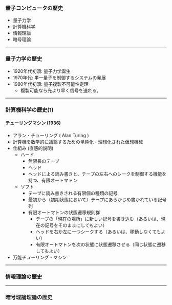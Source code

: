 ### 量子コンピュータの歴史


* 量子力学
* 計算機科学
* 情報理論
* 暗号理論

---


### 量子力学の歴史

* 1920年代初頭: 量子力学誕生
* 1970年代: 単一量子を制御するシステムの発展
* 1980年代初頭: 量子複製不可能性定理
    * 複製可能なら光より早く信号を送れる。

---


### 計算機科学の歴史(1)

#### チューリングマシン (1936)

* アラン・チューリング ( Alan Turing )
* 計算機を数学的に議論するための単純化・理想化された仮想機械
* 仕組み (直感的説明)
    * ハード
        * 無限長のテープ
        * ヘッド
        * ヘッドによる読み書きと、テープの左右へのシークを制御する機能を持つ、有限オートマトン
    * ソフト
        * テープに読み書きされる有限個の種類の記号
        * 最初から（初期状態において）テープにあらかじめ書かれている記号列
        * 有限オートマトンの状態遷移規則群
            * テープの「現在の場所」に新しい記号を書き込む（あるいは、現在の記号をそのままにしてもよい）
            * ヘッドを右か左に一つシークする（あるいは、移動しなくてもよい）
            * 有限オートマトンを次の状態に状態遷移させる（同じ状態に遷移してもよい）
* 万能チューリング・マシン


---


### 情報理論の歴史


---


### 暗号理論理論の歴史